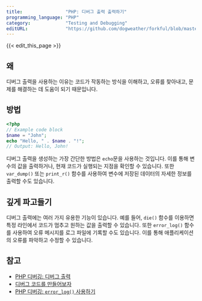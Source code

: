 ```yaml
---
title:                "PHP: 디버그 출력 출력하기"
programming_language: "PHP"
category:             "Testing and Debugging"
editURL:              "https://github.com/dogweather/forkful/blob/master/content/ko/php/printing-debug-output.md"
---
```


{{< edit_this_page >}}

## 왜
디버그 출력을 사용하는 이유는 코드가 작동하는 방식을 이해하고, 오류를 찾아내고, 문제를 해결하는 데 도움이 되기 때문입니다.

## 방법
```PHP
<?php
// Example code block
$name = "John";
echo "Hello, " . $name . "!";
// Output: Hello, John!
```

디버그 출력을 생성하는 가장 간단한 방법은 `echo`문을 사용하는 것입니다. 이를 통해 변수의 값을 출력하거나, 현재 코드가 실행되는 지점을 확인할 수 있습니다. 또한 `var_dump()` 또는 `print_r()` 함수를 사용하여 변수에 저장된 데이터의 자세한 정보를 출력할 수도 있습니다.

## 깊게 파고들기
디버그 출력에는 여러 가지 유용한 기능이 있습니다. 예를 들어, `die()` 함수를 이용하면 특정 라인에서 코드가 멈추고 원하는 값을 출력할 수 있습니다. 또한 `error_log()` 함수를 사용하여 오류 메시지를 로그 파일에 기록할 수도 있습니다. 이를 통해 애플리케이션의 오류를 파악하고 수정할 수 있습니다.

## 참고
- [PHP 디버깅: 디버그 출력](https://www.php.net/manual/kr/book.debugger.php)
- [디버그 코드를 만들어보자](https://www.php.net/manual/kr/function.debug-backtrace.php)
- [PHP 디버깅: `error_log()` 사용하기](https://www.php.net/manual/kr/function.error-log.php)